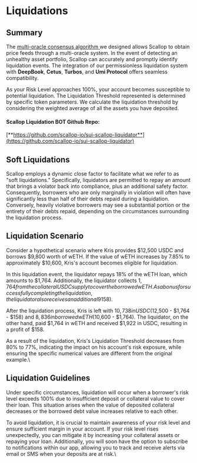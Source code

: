 # Liquidations

## Summary

The [multi-oracle consensus](oracles.md#aggregate-multi-oracle-strategy)[ algorithm ](oracles.md#aggregate-multi-oracle-strategy)we designed allows Scallop to obtain price feeds through a multi-oracle system. In the event of detecting an unhealthy asset portfolio, Scallop can accurately and promptly identify liquidation events. The integration of our permissionless liquidation system with **DeepBook**, **Cetus**, **Turbos**, and **Umi Protocol** offers seamless compatibility.

As your Risk Level approaches 100%, your account becomes susceptible to potential liquidation. The Liquidation Threshold represented is determined by specific token parameters. We calculate the liquidation threshold by considering the weighted average of all the assets you have deposited.

#### **Scallop Liquidation BOT Github Repo:**

[**https://github.com/scallop-io/sui-scallop-liquidator**](https://github.com/scallop-io/sui-scallop-liquidator)

## Soft Liquidations

Scallop employs a dynamic close factor to facilitate what we refer to as "soft liquidations." Specifically, liquidators are permitted to repay an amount that brings a violator back into compliance, plus an additional safety factor. Consequently, borrowers who are only marginally in violation will often have significantly less than half of their debts repaid during a liquidation. Conversely, heavily violative borrowers may see a substantial portion or the entirety of their debts repaid, depending on the circumstances surrounding the liquidation process.

## Liquidation Scenario

Consider a hypothetical scenario where Kris provides $12,500 USDC and borrows $9,800 worth of wETH. If the value of wETH increases by 7.85% to approximately $10,600, Kris's account becomes eligible for liquidation.

In this liquidation event, the liquidator repays 18% of the wETH loan, which amounts to $1,764. Additionally, the liquidator collects $1,764 from the collateral USDC supply to cover the borrowed wETH. As a bonus for successfully completing the liquidation, the liquidator also receives an additional 9% ($158).

After the liquidation process, Kris is left with $10,738 in USDC ($12,500 - $1,764 - $158) and $8,836 in borrowed wETH ($10,600 - $1,764). The liquidator, on the other hand, paid $1,764 in wETH and received $1,922 in USDC, resulting in a profit of $158.

As a result of the liquidation, Kris's Liquidation Threshold decreases from 80% to 77%, indicating the impact on his account's risk exposure, while ensuring the specific numerical values are different from the original example.\


## Liquidation Guidelines

Under specific circumstances, liquidation will occur when a borrower's risk level exceeds 100% due to insufficient deposit or collateral value to cover their loan. This situation arises when the value of deposited collateral decreases or the borrowed debt value increases relative to each other.

To avoid liquidation, it is crucial to maintain awareness of your risk level and ensure sufficient margin in your account. If your risk level rises unexpectedly, you can mitigate it by increasing your collateral assets or repaying your loan. Additionally, you will soon have the option to subscribe to notifications within our app, allowing you to track and receive alerts via email or SMS when your deposits are at risk.\
